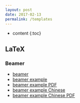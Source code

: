 ```yaml
---
layout: post
date: 2017-02-13
permalink: /templates
---
```


* content
{:toc}


## LaTeX

### Beamer
- [beamer](https://github.com/Guo-Zhang/iGuoTemplates/blob/master/beamer.tex)
- [beamer example](https://github.com/Guo-Zhang/iGuoTemplates/blob/master/beamer_example.tex)
- [beamer example PDF](https://github.com/Guo-Zhang/iGuoTemplates/blob/master/beamer_example.pdf)
- [beamer example Chinese](https://github.com/Guo-Zhang/iGuoTemplates/blob/master/beamer_example_zh-cn.tex)
- [beamer example Chinese PDF](https://github.com/Guo-Zhang/iGuoTemplates/blob/master/beamer_example_zh-cn.pdf)